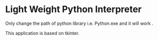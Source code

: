 # Light Weight Python Interpreter

Only change the path of python library i.e. Python.exe and it will work .

This application is based on tkinter. 
